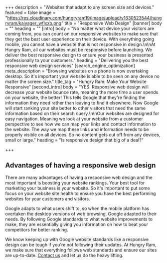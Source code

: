 +++
description = "Websites that adapt to any screen size and devices."
featured = false
image = "https://res.cloudinary.com/hungryram19/image/upload/v1630523544/hungryram/kaiyager_wflxxb.png"
title = "Responsive Web Design"
[banner]
body = ""
heading = ""
[intro]
body = "No matter what device your visitors are coming from, you can count on our responsive websites to make sure that they get the best user experience on their device. With everything going mobile, you cannot have a website that is not responsive in design.\n\nAt Hungry Ram, all our websites must be responsive before launching. We deliver the best responsive design to ensure your business is presented professionally to your customers."
heading = "Delivering you the best responsive web design services"
[search_engine_optimization]
meta_description = "Browsing websites on a phone is now overtaking desktop. So it's important your website is able to be seen on any device no matter the screen size."
title_tag = "Hungry Ram: Make Your Website Responsive"
[second_intro]
body = "YES. Responsive web design will decrease your website bounce rate, meaning the more time a user spends on your website, the better! This tells Google that they're finding the information they need rather than leaving to find it elsewhere. Now Google will start ranking your site better to other visitors that need the same information based on their search query.\n\nOur websites are designed for easy navigation. Meaning we look at your website from a customer perspective to see how we can map your links and contact information to the website. The way we map these links and information needs to be properly visible on all devices. So no content gets cut off from any devices, small or large."
heading = "Is responsive design that big of a deal?"

+++
## Advantages of having a responsive web design

There are many advantages of having a responsive web design and the most important is boosting your website rankings. Your best tool for marketing your business is your website. So it's important to put some focus on your website site health to ensure you have the best performing websites for your customers and visitors.

Google adapts to what users shift to, so when the mobile platform has overtaken the desktop versions of web browsing, Google adapted to their needs. By following Google standards to what website improvements to make, they are essentially giving you information on how to beat your competitors for better ranking.

We know keeping up with Google website standards like a responsive design can be tough if you're not following their updates. At Hungry Ram, we make sure that everything follows web standards and ensure our sites are up-to-date. [Contact us](/contact) and let us do the heavy lifting.